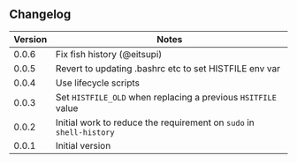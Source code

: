 
## Changelog

| Version | Notes                                                               |
| ------- | ------------------------------------------------------------------- |
| 0.0.6   | Fix fish history (@eitsupi)                                         |
| 0.0.5   | Revert to updating .bashrc etc to set HISTFILE env var              |
| 0.0.4   | Use lifecycle scripts                                               |
| 0.0.3   | Set `HISTFILE_OLD` when replacing a previous `HSITFILE` value       |
| 0.0.2   | Initial work to reduce the requirement on `sudo` in `shell-history` |
| 0.0.1   | Initial version                                                     |